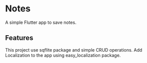 # Notes
A simple Flutter app to save notes.

## Features
This project use sqflite package and simple CRUD operations.
Add Localization to the app using easy_localization package.